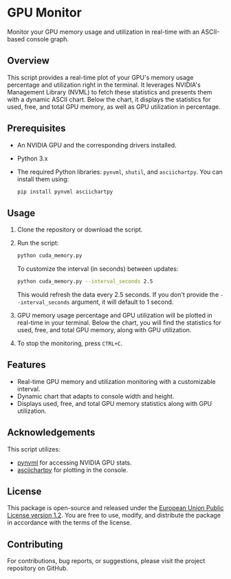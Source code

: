 # GPU Monitor

Monitor your GPU memory usage and utilization in real-time with an ASCII-based console graph.

## Overview

This script provides a real-time plot of your GPU's memory usage percentage and utilization right in the terminal. It leverages NVIDIA's Management Library (NVML) to fetch these statistics and presents them with a dynamic ASCII chart. Below the chart, it displays the statistics for used, free, and total GPU memory, as well as GPU utilization in percentage.

## Prerequisites

- An NVIDIA GPU and the corresponding drivers installed.
- Python 3.x
- The required Python libraries: `pynvml`, `shutil`, and `asciichartpy`. You can install them using:

  ```bash
  pip install pynvml asciichartpy
  ```

## Usage

1. Clone the repository or download the script.
2. Run the script:

    ```bash
    python cuda_memory.py
    ```

   To customize the interval (in seconds) between updates:

    ```bash
    python cuda_memory.py --interval_seconds 2.5
    ```

   This would refresh the data every 2.5 seconds. If you don't provide the `--interval_seconds` argument, it will default to 1 second.

3. GPU memory usage percentage and GPU utilization will be plotted in real-time in your terminal. Below the chart, you will find the statistics for used, free, and total GPU memory, along with GPU utilization.
4. To stop the monitoring, press `CTRL+C`.

## Features

- Real-time GPU memory and utilization monitoring with a customizable interval.
- Dynamic chart that adapts to console width and height.
- Displays used, free, and total GPU memory statistics along with GPU utilization.

## Acknowledgements

This script utilizes:

- [pynvml](https://pypi.org/project/pynvml/) for accessing NVIDIA GPU stats.
- [asciichartpy](https://pypi.org/project/asciichartpy/) for plotting in the console.

## License

This package is open-source and released under the [European Union Public License version 1.2](https://joinup.ec.europa.eu/collection/eupl/eupl-text-eupl-12).
You are free to use, modify, and distribute the package in accordance with the terms of the license.

## Contributing

For contributions, bug reports, or suggestions, please visit the project repository on GitHub.
